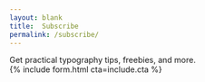 ```yaml
---
layout: blank
title:  Subscribe
permalink: /subscribe/
---
```


<div class="cta">
	<div class="content">
	Get practical typography tips, freebies, and more.
</div>
  {% include form.html cta=include.cta %}
</div>


